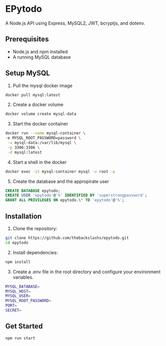 # EPytodo

A Node.js API using Express, MySQL2, JWT, bcryptjs, and dotenv.

## Prerequisites

- Node.js and npm installed
- A running MySQL database

## Setup MySQL

1. Pull the mysql docker image

```bash
docker pull mysql:latest
```

2. Create a docker volume

```bash
docker volume create mysql-data
```

3. Start the docker container

```bash
docker run --name mysql-container \
-e MYSQL_ROOT_PASSWORD=password \
 -v mysql-data:/var/lib/mysql \
 -p 3306:3306 \
 -d mysql:latest
```

4. Start a shell in the docker

```bash
docker exec -it mysql-container mysql -u root -p
```

5. Create the database and the appropirate user

```sql
CREATE DATABASE epytodo;
CREATE USER 'epytodo'@'%' IDENTIFIED BY 'superstrongpassword';
GRANT ALL PRIVILEGES ON epytodo.\* TO 'epytodo'@'%';
```

## Installation

1. Clone the repository:

```bash
git clone https://github.com/thebackslashs/epytodo.git
cd epytodo
```

2. Install dependencies:

```bash
npm install
```

3. Create a .env file in the root directory and configure your environment variables.

```bash
MYSQL_DATABASE=
MYSQL_HOST=
MYSQL_USER=
MYSQL_ROOT_PASSWORD=
PORT=
SECRET=
```

## Get Started

```bash
npm run start
```
